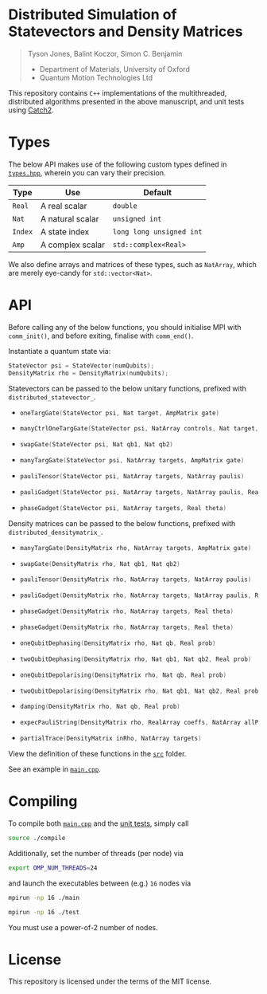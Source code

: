 
Distributed Simulation of Statevectors and Density Matrices
===========================================================

> Tyson Jones, Balint Koczor, Simon C. Benjamin  
> - Department of Materials, University of Oxford  
> - Quantum Motion Technologies Ltd


This repository contains `C++` implementations of the multithreaded, distributed algorithms presented in the above manuscript, and unit tests using [Catch2](https://github.com/catchorg/Catch2). 

# Types

The below API makes use of the following custom types defined in [`types.hpp`](src/types.hpp), wherein you can vary their precision.

| Type   | Use           | Default
|--------|---------------|----------|
| `Real` | A real scalar | `double` |
| `Nat`  | A natural scalar | `unsigned int` |
| `Index` | A state index | `long long unsigned int` |
| `Amp` | A complex scalar | `std::complex<Real>` |

We also define arrays and matrices of these types, such as `NatArray`, which are merely eye-candy for `std::vector<Nat>`.


# API

Before calling any of the below functions, you should initialise MPI with `comm_init()`, and before exiting, finalise with `comm_end()`.

Instantiate a quantum state via:
```C++
StateVector psi = StateVector(numQubits);
DensityMatrix rho = DensityMatrix(numQubits);
```

Statevectors can be passed to the below unitary functions, prefixed with `distributed_statevector_`.

- ```C++
  oneTargGate(StateVector psi, Nat target, AmpMatrix gate)
  ```
- ```C++
  manyCtrlOneTargGate(StateVector psi, NatArray controls, Nat target, AmpMatrix gate)
  ```
- ```C++
  swapGate(StateVector psi, Nat qb1, Nat qb2)
  ```
- ```C++
  manyTargGate(StateVector psi, NatArray targets, AmpMatrix gate)
  ```
- ```C++
  pauliTensor(StateVector psi, NatArray targets, NatArray paulis)
  ```
- ```C++
  pauliGadget(StateVector psi, NatArray targets, NatArray paulis, Real theta)
  ```
- ```C++
  phaseGadget(StateVector psi, NatArray targets, Real theta)
  ```

Density matrices can be passed to the below functions, prefixed with `distributed_densitymatrix_`.

- ```C++
  manyTargGate(DensityMatrix rho, NatArray targets, AmpMatrix gate)
  ```
- ```C++
  swapGate(DensityMatrix rho, Nat qb1, Nat qb2)
  ```
- ```C++
  pauliTensor(DensityMatrix rho, NatArray targets, NatArray paulis)
  ```
- ```C++
  pauliGadget(DensityMatrix rho, NatArray targets, NatArray paulis, Real theta)
  ```
- ```C++
  phaseGadget(DensityMatrix rho, NatArray targets, Real theta)
  ```
- ```C++
  phaseGadget(DensityMatrix rho, NatArray targets, Real theta)
  ```
- ```C++
  oneQubitDephasing(DensityMatrix rho, Nat qb, Real prob)
  ```
- ```C++
  twoQubitDephasing(DensityMatrix rho, Nat qb1, Nat qb2, Real prob)
  ```
- ```C++
  oneQubitDepolarising(DensityMatrix rho, Nat qb, Real prob)
  ```
- ```C++
  twoQubitDepolarising(DensityMatrix rho, Nat qb1, Nat qb2, Real prob)
  ```
- ```C++
  damping(DensityMatrix rho, Nat qb, Real prob)
  ```
- ```C++
  expecPauliString(DensityMatrix rho, RealArray coeffs, NatArray allPaulis)
  ```
- ```C++
  partialTrace(DensityMatrix inRho, NatArray targets)
  ```

View the definition of these functions in the [`src`](/src/) folder.

See an example in [`main.cpp`](main.cpp).


# Compiling

To compile both [`main.cpp`](main.cpp) and the [unit tests](/tests/), simply call
```bash
source ./compile
```
Additionally, set the number of threads (per node) via
```bash
export OMP_NUM_THREADS=24
```
and launch the executables between (e.g.) `16` nodes via
```bash
mpirun -np 16 ./main
```
```bash
mpirun -np 16 ./test
```
You must use a power-of-2 number of nodes.


# License

This repository is licensed under the terms of the MIT license.